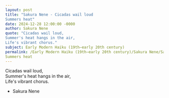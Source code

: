 ```yaml
---
layout: post
title: "Sakura Nene - Cicadas wail loud  
Summers heat"
date: 2024-12-28 12:00:00 -0000
author: Sakura Nene
quote: "Cicadas wail loud,  
Summer's heat hangs in the air,  
Life's vibrant chorus."
subject: Early Modern Haiku (19th–early 20th century)
permalink: /Early Modern Haiku (19th–early 20th century)/Sakura Nene/Sakura Nene - Cicadas wail loud  
Summers heat
---
```


Cicadas wail loud,  
Summer's heat hangs in the air,  
Life's vibrant chorus.

- Sakura Nene
